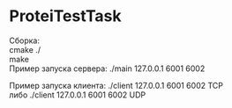# ProteiTestTask
Сборка:   
cmake ./  
make  
Пример запуска сервера: ./main 127.0.0.1 6001 6002  
  
Пример запуска клиента: ./client 127.0.0.1 6001 6002 TCP   
либо ./client 127.0.0.1 6001 6002 UDP
